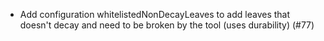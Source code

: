 * Add configuration whitelistedNonDecayLeaves to add leaves that doesn't decay and need to be broken by the tool (uses durability) (#77)